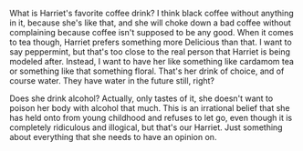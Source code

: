 What is Harriet's favorite coffee drink? I think black coffee without
anything in it, because she's like that, and she will choke down a bad
coffee without complaining because coffee isn't supposed to be any good.
When it comes to tea though, Harriet prefers something more Delicious
than that. I want to say peppermint, but that's too close to the real
person that Harriet is being modeled after. Instead, I want to have her
like something like cardamom tea or something like that something
floral. That's her drink of choice, and of course water. They have water
in the future still, right?

Does she drink alcohol? Actually, only tastes of it, she doesn't want to
poison her body with alcohol that much. This is an irrational belief
that she has held onto from young childhood and refuses to let go, even
though it is completely ridiculous and illogical, but that's our Harriet.
Just something about everything that she needs to have an opinion on.
